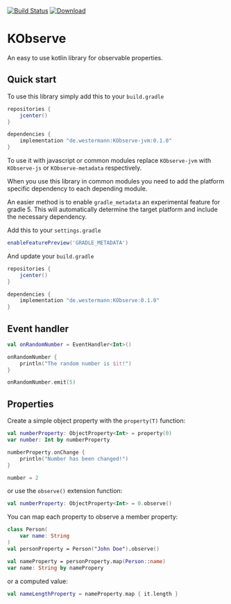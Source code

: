 [![Build Status](https://travis-ci.org/pixix4/KObserve.svg?branch=master)](https://travis-ci.org/pixix4/KObserve)
[![Download](https://api.bintray.com/packages/pixix4/maven/KObserve/images/download.svg) ](https://bintray.com/pixix4/maven/KObserve/_latestVersion)

# KObserve
An easy to use kotlin library for observable properties.

## Quick start
To use this library simply add this to your `build.gradle`
```groovy
repositories {
    jcenter()
}

dependencies {
    implementation "de.westermann:KObserve-jvm:0.1.0"
}
```

To use it with javascript or common modules replace `KObserve-jvm` with `KObserve-js` or `KObserve-metadata` respectively.

When you use this library in common modules you need to add the platform specific dependency to each depending module.

An easier method is to enable `gradle_metadata` an experimental feature for gradle 5. This will automatically determine the target platform and include the necessary dependency.

Add this to your `settings.gradle`
```groovy
enableFeaturePreview('GRADLE_METADATA')
```

And update your `build.gradle`

```groovy
repositories {
    jcenter()
}

dependencies {
    implementation "de.westermann:KObserve:0.1.0"
}
```

## Event handler

```kotlin
val onRandomNumber = EventHandler<Int>()

onRandomNumber {
    println("The random number is $it!")
}

onRandomNumber.emit(5)
```

## Properties

Create a simple object property with the `property(T)` function:
```kotlin
val numberProperty: ObjectProperty<Int> = property(0)
var number: Int by numberProperty

numberProperty.onChange {
    println("Number has been changed!")
}

number = 2
```

or use the `observe()` extension function:
```kotlin
val numberProperty: ObjectProperty<Int> = 0.observe()
```

You can map each property to observe a member property:
```kotlin
class Person(
    var name: String
)
val personProperty = Person("John Doe").observe()

val nameProperty = personProperty.map(Person::name)
var name: String by namePropery
```

or a computed value:
```kotlin
val nameLengthProperty = nameProperty.map { it.length }
```
